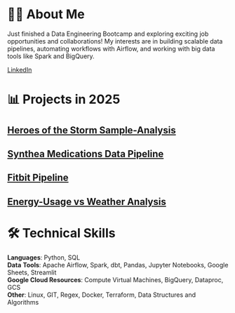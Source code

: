 
# 👨‍💻 About Me
Just finished a Data Engineering Bootcamp and exploring exciting job opportunities and collaborations! My interests are in building scalable data pipelines, automating workflows with Airflow, and working with big data tools like Spark and BigQuery.

 [LinkedIn](https://www.linkedin.com/in/michael-salata-6115a926/)

# 📊 Projects in 2025

## [Heroes of the Storm Sample-Analysis](https://Michaelsalata.github.io/Heroes-of-the-Storm-Analysis/)

## [Synthea Medications Data Pipeline](https://github.com/MichaelSalata/synthea-pipeline)

## [Fitbit Pipeline](https://github.com/MichaelSalata/compare-my-biometrics)

## [Energy-Usage vs Weather Analysis](https://github.com/MichaelSalata/energy-analysis-web)

# 🛠️ Technical Skills

**Languages**: Python, SQL  
**Data** **Tools**: Apache Airflow, Spark, dbt, Pandas, Jupyter Notebooks, Google Sheets, Streamlit  
**Google Cloud Resources**: Compute Virtual Machines, BigQuery, Dataproc, GCS    
**Other**: Linux, GIT, Regex, Docker, Terraform, Data Structures and Algorithms 
